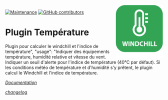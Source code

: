 <img align="right" src="plugin_info/temperature_icon.png" width="150">

[![Maintenance](https://img.shields.io/badge/Maintained%3F-yes-green.svg)](https://github.com/Odolc/Temperature/graphs/commit-activity)
[![GitHub contributors](https://img.shields.io/github/contributors/jeedom/core.svg)](https://github.com/Odolc/Temperature/graphs/contributors/)

# Plugin Température

Plugin pour calculer le windchill et l'indice de température", "usage": "Indiquer des équipements température, humidité relative et vitesse du vent. Indiquer un seuil d'alerte pour l'indice de température (40°C par défaut). Si les conditions météo de température et d'humidité s'y prêtent, le plugin calcul le Windchill et l'indice de température.

_[Documentation](https://odolc.github.io/Temperature/fr_FR/)_

_[changelog](https://odolc.github.io/Temperature/fr_FR/changelog)_
